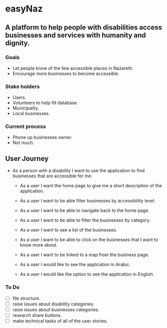 # easyNaz
## A platform to help people with disabilities access businesses and services with humanity and dignity.

### Goals
* Let people know of the few accessible places in Nazareth.
* Encourage more businesses to become accessible.

### Stake holders
* Users.
* Volunteers to help fill database.
* Municipality.
* Local businesses.

### Current process
* Phone up businesses owner.
* Not much.

## User Journey
* As a person with a disability I want to use the application to find businesses that are accessible for me.

  - As a user I want the home page to give me a short description of the application.

  - As a user I want to be able filter businesses by accessibility level.

  - As a user I want to be able to navigate back to the home page.

  - As a user I want to be able to filter the businesses by category.

  - As a user I want to see a list of the businesses.

  - As a user I want to be able to click on the businesses that I want to know more about.

  - As a user I want to be linked to a map from the business page.

  - As a user I would like to see the application in Arabic.

  - As a user I would like the option to see the application in English.

### To Do

- [ ] file structure.
- [ ] raise issues about disability categories.
- [ ] raise issues about businesses categories.
- [ ] research share buttons.
- [ ] make technical tasks of all of the user stories.
